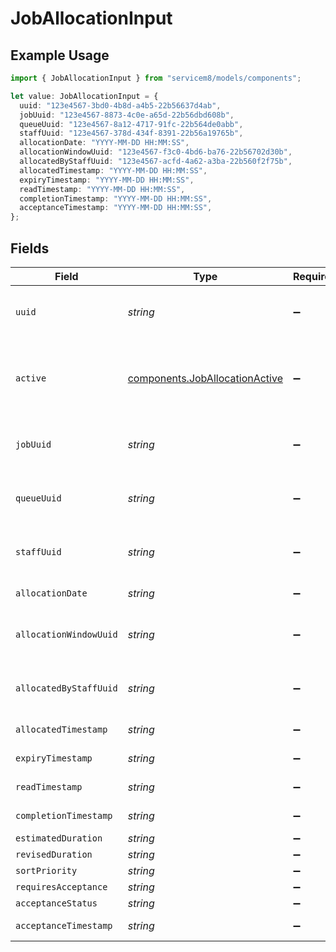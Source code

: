 # JobAllocationInput

## Example Usage

```typescript
import { JobAllocationInput } from "servicem8/models/components";

let value: JobAllocationInput = {
  uuid: "123e4567-3bd0-4b8d-a4b5-22b56637d4ab",
  jobUuid: "123e4567-8873-4c0e-a65d-22b56dbd608b",
  queueUuid: "123e4567-8a12-4717-91fc-22b564de0abb",
  staffUuid: "123e4567-378d-434f-8391-22b56a19765b",
  allocationDate: "YYYY-MM-DD HH:MM:SS",
  allocationWindowUuid: "123e4567-f3c0-4bd6-ba76-22b56702d30b",
  allocatedByStaffUuid: "123e4567-acfd-4a62-a3ba-22b560f2f75b",
  allocatedTimestamp: "YYYY-MM-DD HH:MM:SS",
  expiryTimestamp: "YYYY-MM-DD HH:MM:SS",
  readTimestamp: "YYYY-MM-DD HH:MM:SS",
  completionTimestamp: "YYYY-MM-DD HH:MM:SS",
  acceptanceTimestamp: "YYYY-MM-DD HH:MM:SS",
};
```

## Fields

| Field                                                                            | Type                                                                             | Required                                                                         | Description                                                                      | Example                                                                          |
| -------------------------------------------------------------------------------- | -------------------------------------------------------------------------------- | -------------------------------------------------------------------------------- | -------------------------------------------------------------------------------- | -------------------------------------------------------------------------------- |
| `uuid`                                                                           | *string*                                                                         | :heavy_minus_sign:                                                               | Record UUID key                                                                  | 123e4567-3bd0-4b8d-a4b5-22b56637d4ab                                             |
| `active`                                                                         | [components.JobAllocationActive](../../models/components/joballocationactive.md) | :heavy_minus_sign:                                                               | Record active/deleted flag. <br/><br/>Valid values are [0,1]                     |                                                                                  |
| `jobUuid`                                                                        | *string*                                                                         | :heavy_minus_sign:                                                               | N/A                                                                              | 123e4567-8873-4c0e-a65d-22b56dbd608b                                             |
| `queueUuid`                                                                      | *string*                                                                         | :heavy_minus_sign:                                                               | N/A                                                                              | 123e4567-8a12-4717-91fc-22b564de0abb                                             |
| `staffUuid`                                                                      | *string*                                                                         | :heavy_minus_sign:                                                               | N/A                                                                              | 123e4567-378d-434f-8391-22b56a19765b                                             |
| `allocationDate`                                                                 | *string*                                                                         | :heavy_minus_sign:                                                               | N/A                                                                              | YYYY-MM-DD HH:MM:SS                                                              |
| `allocationWindowUuid`                                                           | *string*                                                                         | :heavy_minus_sign:                                                               | N/A                                                                              | 123e4567-f3c0-4bd6-ba76-22b56702d30b                                             |
| `allocatedByStaffUuid`                                                           | *string*                                                                         | :heavy_minus_sign:                                                               | N/A                                                                              | 123e4567-acfd-4a62-a3ba-22b560f2f75b                                             |
| `allocatedTimestamp`                                                             | *string*                                                                         | :heavy_minus_sign:                                                               | N/A                                                                              | YYYY-MM-DD HH:MM:SS                                                              |
| `expiryTimestamp`                                                                | *string*                                                                         | :heavy_minus_sign:                                                               | N/A                                                                              | YYYY-MM-DD HH:MM:SS                                                              |
| `readTimestamp`                                                                  | *string*                                                                         | :heavy_minus_sign:                                                               | N/A                                                                              | YYYY-MM-DD HH:MM:SS                                                              |
| `completionTimestamp`                                                            | *string*                                                                         | :heavy_minus_sign:                                                               | N/A                                                                              | YYYY-MM-DD HH:MM:SS                                                              |
| `estimatedDuration`                                                              | *string*                                                                         | :heavy_minus_sign:                                                               | N/A                                                                              |                                                                                  |
| `revisedDuration`                                                                | *string*                                                                         | :heavy_minus_sign:                                                               | N/A                                                                              |                                                                                  |
| `sortPriority`                                                                   | *string*                                                                         | :heavy_minus_sign:                                                               | N/A                                                                              |                                                                                  |
| `requiresAcceptance`                                                             | *string*                                                                         | :heavy_minus_sign:                                                               | N/A                                                                              |                                                                                  |
| `acceptanceStatus`                                                               | *string*                                                                         | :heavy_minus_sign:                                                               | N/A                                                                              |                                                                                  |
| `acceptanceTimestamp`                                                            | *string*                                                                         | :heavy_minus_sign:                                                               | N/A                                                                              | YYYY-MM-DD HH:MM:SS                                                              |